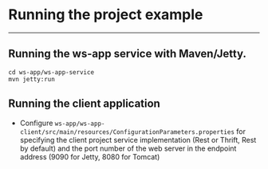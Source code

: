 # Running the project example
---------------------------------------------------------------------
## Running the ws-app service with Maven/Jetty.

	cd ws-app/ws-app-service
	mvn jetty:run

## Running the client application

- Configure `ws-app/ws-app-client/src/main/resources/ConfigurationParameters.properties`
  for specifying the client project service implementation (Rest or Thrift, Rest by default) and 
  the port number of the web server in the endpoint address (9090 for Jetty, 8080
  for Tomcat)
